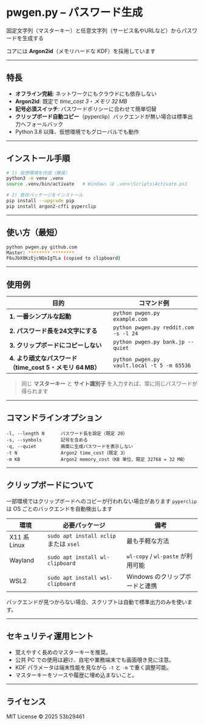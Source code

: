 # pwgen.py – パスワード生成

固定文字列（マスターキー）と任意文字列（サービス名やURLなど）からパスワードを生成する

コアには **Argon2id**（メモリハードな KDF）を採用しています

---

## 特長

* **オフライン完結**: ネットワークにもクラウドにも依存しない
* **Argon2id**: 既定で *time\_cost 3*・*メモリ 32 MB*
* **記号必須スイッチ**: パスワードポリシーに合わせて簡単切替
* **クリップボード自動コピー**（pyperclip）バックエンドが無い場合は標準出力へフォールバック
* Python 3.8 以降、仮想環境でもグローバルでも動作

---

## インストール手順

```bash
# 1) 仮想環境を作成（推奨）
python3 -m venv .venv
source .venv/bin/activate   # Windows は .venv\Scripts\Activate.ps1

# 2) 依存パッケージをインストール
pip install --upgrade pip
pip install argon2-cffi pyperclip
```

---

## 使い方（最短）

```bash
python pwgen.py github.com
Master: ******** ********
F6uJbX8KzEjcNQoIgTLa (copied to clipboard)
```

---

## 使用例

| 目的                                       | コマンド例                                       |
| ---------------------------------------- | ------------------------------------------- |
| **1. 一番シンプルな起動**                       | `python pwgen.py example.com`               |
| **2. パスワード長を24文字にする**                        | `python pwgen.py reddit.com -s -l 24`       |
| **3. クリップボードにコピーしない**                   | `python pwgen.py bank.jp --quiet`           |
| **4. より頑丈なパスワード（time\_cost 5・メモリ 64 MB）** | `python pwgen.py vault.local -t 5 -m 65536` |

> 同じ **マスターキー** と **サイト識別子** を入力すれば、常に同じパスワードが得られます

---

## コマンドラインオプション

```text
-l, --length N      パスワード長を設定（既定 20）
-s, --symbols       記号を含める
-q, --quiet         画面に生成パスワードを表示しない
-t N                Argon2 time_cost（既定 3）
-m KB               Argon2 memory_cost（KB 単位、既定 32768 = 32 MB）
```

---

## クリップボードについて


一部環境ではクリップボードへのコピーが行われない場合があります
`pyperclip` は OS ごとのバックエンドを自動検出します

| 環境          | 必要パッケージ                             | 備考                           |
| ----------- | ----------------------------------- | ---------------------------- |
| X11 系 Linux | `sudo apt install xclip` または `xsel` | 最も手軽な方法                      |
| Wayland     | `sudo apt install wl-clipboard`     | `wl-copy` / `wl-paste` が利用可能 |
| WSL2        | `sudo apt install wsl-clipboard`    | Windows のクリップボードと連携          |

バックエンドが見つからない場合、スクリプトは自動で標準出力のみを使います。

---

## セキュリティ運用ヒント

* 覚えやすく長めのマスターキーを推奨。
* 公共 PC での使用は避け、自宅や業務端末でも画面覗き見に注意。
* KDF パラメータは端末性能を見ながら `-t` と `-m` で重く調整可能。
* マスターキーをソースや履歴に埋め込まないこと。

---

## ライセンス

MIT License © 2025 53b29461
